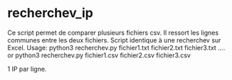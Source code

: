 # recherchev_ip

Ce script permet de comparer plusieurs fichiers csv. Il ressort les lignes communes entre les deux fichiers.
Script identique à une recherchev sur Excel.
Usage: python3 recherchev.py fichier1.txt fichier2.txt fichier3.txt ....
or python3 recherchev.py fichier1.csv fichier2.csv fichier3.csv

1 IP par ligne.
